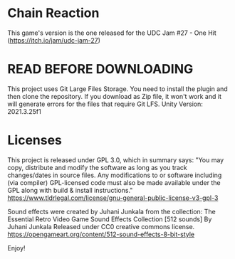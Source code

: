# Chain Reaction
This game's version is the one released for the UDC Jam #27 - One Hit (https://itch.io/jam/udc-jam-27)

# READ BEFORE DOWNLOADING
This project uses Git Large Files Storage. You need to install the plugin and then clone the repository. If you download as Zip file, it won't work and it will generate errors for the files that require Git LFS.
Unity Version: 2021.3.25f1

# Licenses
This project is released under GPL 3.0, which in summary says:
"You may copy, distribute and modify the software as long as you track changes/dates in source files. Any modifications to or software including (via compiler) GPL-licensed code must also be made available under the GPL along with build & install instructions."
https://www.tldrlegal.com/license/gnu-general-public-license-v3-gpl-3

Sound effects were created by Juhani Junkala from the collection:
The Essential Retro Video Game Sound Effects Collection [512 sounds] By Juhani Junkala
Released under CC0 creative commons license.
https://opengameart.org/content/512-sound-effects-8-bit-style

Enjoy!
